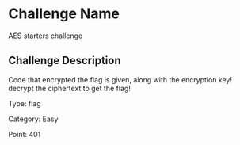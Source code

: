 <h1> Challenge Name</h1>
  <p>AES starters challenge

<h2>Challenge Description</h2>
Code that encrypted the flag is given, along with the encryption key! decrypt the ciphertext to get the flag!

Type: flag

Category: Easy

Point: 401


